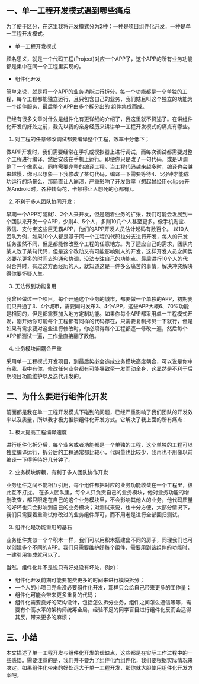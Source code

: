 ## 一、单一工程开发模式遇到哪些痛点
为了便于区分，在这里我将开发模式分为2种：一种是项目组件化开发，一种是单一工程开发模式。

- 单一工程开发模式

顾名思义，就是一个代码工程(Project)对应一个APP了，这个APP的所有业务功能都是集中在同一个工程里实现的。

- 组件化开发

简单来说，就是将一个APP的业务功能进行拆分，每一个功能都是一个单独的工程，每个工程都能独立运行，且只包含自己的业务，我们姑且叫这个独立的功能为一个组件服务，最后整个APP由多个拆分出的
组件集成而成。

已经有很多文章对什么是组件化有更详细的介绍了，我这里就不赘述了。在讲组件化开发的好处之前，我先以我的亲身经历来讲讲单一工程开发模式的痛点有哪些。

1. 对工程的任意修改调试都要编译整个工程，效率十分低下；

做APP开发时，我们需要经常在手机或模拟器上进行调试，而每次调试都需要对整个工程进行编译，然后安装在手机上运行。即便你只是改了一句代码，或是UI调整了一个像素点，同样需要完整的编译工程。当工程代码越来越多时，编译也会越来越慢，你可以想象一下我修改了某句代码，编译一下需要等待4、5分钟才能成功运行的场景么，那简直让人崩溃，严重影响了开发效率（想起曾经用eclipse开发Android时，各种转菊花，卡顿得让人想死的心都有）。

2. 不利于多人团队协同开发；

早期一个APP可能就1、2个人来开发，但是随着业务的扩张，我们可能会发展到一个团队来开发一个APP，少则4、5个人，多则10几个人甚至更多。像手机淘宝、微信、支付宝这些巨无霸APP，他们的APP开发人员估计起码有数百个。
以10人团队为例，如果10个人都是基于同一个工程的代码拉分支进行开发，每人的开发任务虽然不同，但是都能修改整个工程的任意地方。为了适应自己的需求，团队内某人改了某句代码，但是这个改动又有可能影响别人的开发，这样开发人员之间势必要花更多的时间去沟通和协调，没法专注自己的功能点。最后进行10个人的代码合并时，有过这方面经历的人，就知道这是一件多么痛苦的事情，解决冲突解决得你要怀疑人生。

3. 无法做到功能复用

我曾经做过一个项目，每个开通这个业务的城市，都要做一个单独的APP，初期我们只开通了3、4个城市，需要同时发布3、4个APP，这些APP大概6、70%功能是相同的，但是都需要加入地方定制功能。如果你每个APP都采用单一工程模式开发，刚开始你可能每个工程都有同样的代码存在，只需要复制拷贝一下就行，但是如果有需求要对这些进行修改时，你必须得每个工程都逐一修改一遍，然后每个APP都测试一遍，工作量直接翻了数倍。

4. 业务模块间耦合严重

采用单一工程模式开发项目，到最后势必会造成业务模块高度耦合，可以说是你中有我、我中有你，修改任何业务都有可能导致牵一发而动全身，这显然是不利于后期项目功能维护以及迭代开发的。
## 二、为什么要进行组件化开发
前面都是我在单一工程开发模式下碰到的问题，已经严重影响了我们团队的开发效率以及质量，所以我才极力推崇组件化开发方式。它解决了我上面的所有痛点：

1. 极大提高工程编译速度

进行组件化拆分后，每个业务或者功能都是一个单独的工程，这个单独的工程可以独立编译运行，拆分后的工程通常都比较小，代码量也比较少，我再也不用像以前编译一下得等待好几分钟了。

2. 业务模块解耦，有利于多人团队协作开发

业务组件之间不能相互引用，每个组件都把对应的业务功能收敛在一个工程里，彼此互不打扰。 在多人团队里，每个人只负责自己的业务模块，他对业务功能的增删改查，都只限定在自己的这个业务模块里，不会影响其他人的业务，他代码质量的好坏也只会影响到自己的业务模块；对测试来说，也十分方便，大部分情况下，我们只需要着重测试修改过的业务组件即可，而不用老是进行全部回归测试。

3. 组件化是功能重用的基石

业务组件类似一个个积木一样，我们可以用积木搭建出不同的房子，同理我们也可以创建多个不同的APP。我们只需要维护好每个组件，需要用到该组件的功能时，一建引用集成就可以了。

当然，组件化并不是说只有好处没有坏处，例如：

- 组件化开发前期可能要花费更多的时间来进行模块拆分；
- 一个人的小项目完全没必要组件化开发，那样只会给自己带来更多的工作量；
- 组件化可能会带来更多重复的代码；
- 组件化需要良好的架构设计，包括怎么拆分业务，组件之间怎么通信等等，需要有个高水平的架构师统筹全局，经验不足的同学盲目进行组件化反而会适得其反，带来更多的麻烦；

## 三、小结
本文描述了单一工程开发与组件化开发的优缺点，这些都是在实际工作过程中的一些感悟。需要注意的是，我们并不要为了组件化而组件化，我们要根据实际情况来决定。如果组件化带来的好处远大于单一工程开发，那你就大胆使用组件化开发方案吧。













